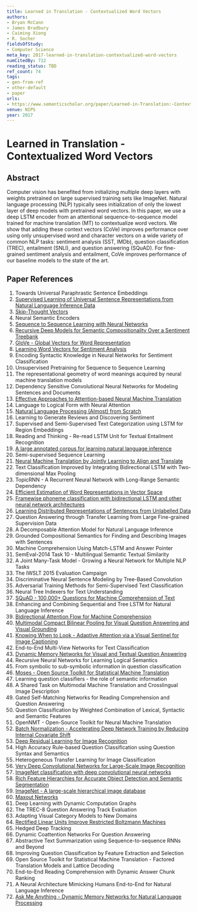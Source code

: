 ```yaml
---
title: Learned in Translation - Contextualized Word Vectors
authors:
- Bryan McCann
- James Bradbury
- Caiming Xiong
- R. Socher
fieldsOfStudy:
- Computer Science
meta_key: 2017-learned-in-translation-contextualized-word-vectors
numCitedBy: 712
reading_status: TBD
ref_count: 74
tags:
- gen-from-ref
- other-default
- paper
urls:
- https://www.semanticscholar.org/paper/Learned-in-Translation:-Contextualized-Word-Vectors-McCann-Bradbury/bc8fa64625d9189f5801837e7b133e7fe3c581f7?sort=total-citations
venue: NIPS
year: 2017
---
```


# Learned in Translation - Contextualized Word Vectors

## Abstract

Computer vision has benefited from initializing multiple deep layers with weights pretrained on large supervised training sets like ImageNet. Natural language processing (NLP) typically sees initialization of only the lowest layer of deep models with pretrained word vectors. In this paper, we use a deep LSTM encoder from an attentional sequence-to-sequence model trained for machine translation (MT) to contextualize word vectors. We show that adding these context vectors (CoVe) improves performance over using only unsupervised word and character vectors on a wide variety of common NLP tasks: sentiment analysis (SST, IMDb), question classification (TREC), entailment (SNLI), and question answering (SQuAD). For fine-grained sentiment analysis and entailment, CoVe improves performance of our baseline models to the state of the art.

## Paper References

1. Towards Universal Paraphrastic Sentence Embeddings
2. [Supervised Learning of Universal Sentence Representations from Natural Language Inference Data](2017-supervised-learning-of-universal-sentence-representations-from-natural-language-inference-data)
3. [Skip-Thought Vectors](2015-skip-thought-vectors)
4. Neural Semantic Encoders
5. [Sequence to Sequence Learning with Neural Networks](2014-sequence-to-sequence-learning-with-neural-networks)
6. [Recursive Deep Models for Semantic Compositionality Over a Sentiment Treebank](2013-recursive-deep-models-for-semantic-compositionality-over-a-sentiment-treebank)
7. [GloVe - Global Vectors for Word Representation](2014-glove-global-vectors-for-word-representation)
8. [Learning Word Vectors for Sentiment Analysis](2011-learning-word-vectors-for-sentiment-analysis)
9. Encoding Syntactic Knowledge in Neural Networks for Sentiment Classification
10. Unsupervised Pretraining for Sequence to Sequence Learning
11. The representational geometry of word meanings acquired by neural machine translation models
12. Dependency Sensitive Convolutional Neural Networks for Modeling Sentences and Documents
13. [Effective Approaches to Attention-based Neural Machine Translation](2015-effective-approaches-to-attention-based-neural-machine-translation)
14. Language to Logical Form with Neural Attention
15. [Natural Language Processing (Almost) from Scratch](2011-natural-language-processing-almost-from-scratch)
16. Learning to Generate Reviews and Discovering Sentiment
17. Supervised and Semi-Supervised Text Categorization using LSTM for Region Embeddings
18. Reading and Thinking - Re-read LSTM Unit for Textual Entailment Recognition
19. [A large annotated corpus for learning natural language inference](2015-a-large-annotated-corpus-for-learning-natural-language-inference)
20. Semi-supervised Sequence Learning
21. [Neural Machine Translation by Jointly Learning to Align and Translate](2015-neural-machine-translation-by-jointly-learning-to-align-and-translate)
22. Text Classification Improved by Integrating Bidirectional LSTM with Two-dimensional Max Pooling
23. TopicRNN - A Recurrent Neural Network with Long-Range Semantic Dependency
24. [Efficient Estimation of Word Representations in Vector Space](2013-efficient-estimation-of-word-representations-in-vector-space)
25. [Framewise phoneme classification with bidirectional LSTM and other neural network architectures](2005-framewise-phoneme-classification-with-bidirectional-lstm-and-other-neural-network-architectures)
26. [Learning Distributed Representations of Sentences from Unlabelled Data](2016-learning-distributed-representations-of-sentences-from-unlabelled-data)
27. Question Answering through Transfer Learning from Large Fine-grained Supervision Data
28. A Decomposable Attention Model for Natural Language Inference
29. Grounded Compositional Semantics for Finding and Describing Images with Sentences
30. Machine Comprehension Using Match-LSTM and Answer Pointer
31. SemEval-2014 Task 10 - Multilingual Semantic Textual Similarity
32. A Joint Many-Task Model - Growing a Neural Network for Multiple NLP Tasks
33. The IWSLT 2015 Evaluation Campaign
34. Discriminative Neural Sentence Modeling by Tree-Based Convolution
35. Adversarial Training Methods for Semi-Supervised Text Classification
36. Neural Tree Indexers for Text Understanding
37. [SQuAD - 100,000+ Questions for Machine Comprehension of Text](2016-squad-100-000-questions-for-machine-comprehension-of-text)
38. Enhancing and Combining Sequential and Tree LSTM for Natural Language Inference
39. [Bidirectional Attention Flow for Machine Comprehension](2017-bidirectional-attention-flow-for-machine-comprehension)
40. [Multimodal Compact Bilinear Pooling for Visual Question Answering and Visual Grounding](2016-multimodal-compact-bilinear-pooling-for-visual-question-answering-and-visual-grounding)
41. [Knowing When to Look - Adaptive Attention via a Visual Sentinel for Image Captioning](2017-knowing-when-to-look-adaptive-attention-via-a-visual-sentinel-for-image-captioning)
42. End-to-End Multi-View Networks for Text Classification
43. [Dynamic Memory Networks for Visual and Textual Question Answering](2016-dynamic-memory-networks-for-visual-and-textual-question-answering)
44. Recursive Neural Networks for Learning Logical Semantics
45. From symbolic to sub-symbolic information in question classification
46. [Moses - Open Source Toolkit for Statistical Machine Translation](2007-moses-open-source-toolkit-for-statistical-machine-translation)
47. Learning question classifiers - the role of semantic information
48. A Shared Task on Multimodal Machine Translation and Crosslingual Image Description
49. Gated Self-Matching Networks for Reading Comprehension and Question Answering
50. Question Classification by Weighted Combination of Lexical, Syntactic and Semantic Features
51. OpenNMT - Open-Source Toolkit for Neural Machine Translation
52. [Batch Normalization - Accelerating Deep Network Training by Reducing Internal Covariate Shift](2015-batch-normalization-accelerating-deep-network-training-by-reducing-internal-covariate-shift)
53. [Deep Residual Learning for Image Recognition](2015-resnet.md)
54. High Accuracy Rule-based Question Classification using Question Syntax and Semantics
55. Heterogeneous Transfer Learning for Image Classification
56. [Very Deep Convolutional Networks for Large-Scale Image Recognition](2014-vggnet.md)
57. [ImageNet classification with deep convolutional neural networks](2012-alexnet.md)
58. [Rich Feature Hierarchies for Accurate Object Detection and Semantic Segmentation](2014-rich-feature-hierarchies-for-accurate-object-detection-and-semantic-segmentation)
59. [ImageNet - A large-scale hierarchical image database](2009-imagenet-a-large-scale-hierarchical-image-database)
60. [Maxout Networks](2013-maxout-networks)
61. Deep Learning with Dynamic Computation Graphs
62. The TREC-8 Question Answering Track Evaluation
63. Adapting Visual Category Models to New Domains
64. [Rectified Linear Units Improve Restricted Boltzmann Machines](2010-rectified-linear-units-improve-restricted-boltzmann-machines)
65. Hedged Deep Tracking
66. Dynamic Coattention Networks For Question Answering
67. Abstractive Text Summarization using Sequence-to-sequence RNNs and Beyond
68. Improving Question Classification by Feature Extraction and Selection
69. Open Source Toolkit for Statistical Machine Translation - Factored Translation Models and Lattice Decoding
70. End-to-End Reading Comprehension with Dynamic Answer Chunk Ranking
71. A Neural Architecture Mimicking Humans End-to-End for Natural Language Inference
72. [Ask Me Anything - Dynamic Memory Networks for Natural Language Processing](2016-ask-me-anything-dynamic-memory-networks-for-natural-language-processing)
